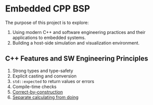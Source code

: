 # Embedded CPP BSP
The purpose of this project is to explore:
1. Using modern C++ and software engineering practices and their applications to embedded systems.
1. Building a host-side simulation and visualization environment.

## C++ Features and SW Engineering Principles
1. Strong types and type-safety
1. Explicit casting and conversion
1. `std::expected` to return values or errors
1. Compile-time checks
1. [Correct-by-construction](https://youtu.be/nLSm3Haxz0I?si=Q-PyVHR4wj7ozaEG)
1. [Separate calculating from doing](https://youtu.be/b4p_tcLYDV0?si=knDDTrq1k3dvHvu0)
